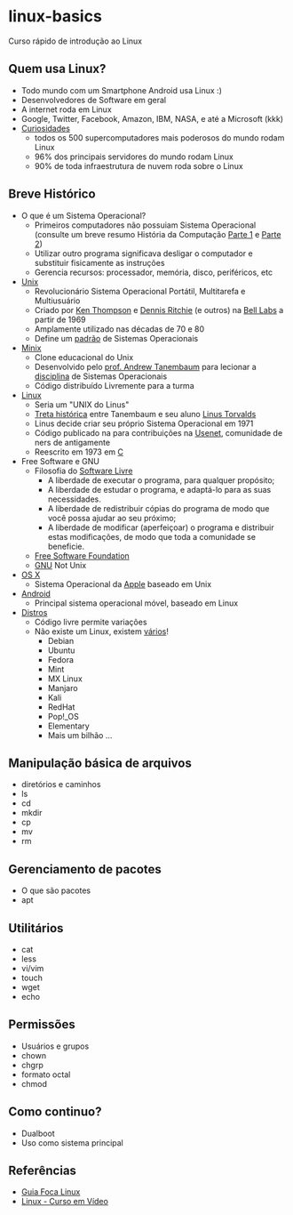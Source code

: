 # linux-basics
Curso rápido de introdução ao Linux

## Quem usa Linux?

- Todo mundo com um Smartphone Android usa Linux :)
- Desenvolvedores de Software em geral
- A internet roda em Linux
- Google, Twitter, Facebook, Amazon, IBM, NASA, e até a Microsoft (kkk)
- [Curiosidades](https://webtribunal.net/blog/linux-statistics/#gref)
    - todos os 500 supercomputadores mais poderosos do mundo rodam Linux
    - 96% dos principais servidores do mundo rodam Linux
    - 90% de toda infraestrutura de nuvem roda sobre o Linux

## Breve Histórico

 - O que é um Sistema Operacional?
    - Primeiros computadores não possuiam Sistema Operacional (consulte um breve resumo História da Computação [Parte 1](ICC%20Aula%201.pdf) e [Parte 2](ICC%20Aula%202.pdf))
    - Utilizar outro programa significava desligar o computador e substituir fisicamente as instruções
    - Gerencia recursos: processador, memória, disco, periféricos, etc
 - [Unix](https://pt.wikipedia.org/wiki/Unix)
    - Revolucionário Sistema Operacional Portátil, Multitarefa e Multiusuário
    - Criado por [Ken Thompson](https://pt.wikipedia.org/wiki/Ken_Thompson) e [Dennis Ritchie](https://pt.wikipedia.org/wiki/Dennis_Ritchie) (e outros) na [Bell Labs](https://pt.wikipedia.org/wiki/Bell_Labs) a partir de 1969
    - Amplamente utilizado nas décadas de 70 e 80
    - Define um [padrão](https://pt.wikipedia.org/wiki/POSIX) de Sistemas Operacionais
 - [Minix](https://pt.wikipedia.org/wiki/Minix)
    - Clone educacional do Unix
    - Desenvolvido pelo [prof. Andrew Tanembaum](https://pt.wikipedia.org/wiki/Andrew_Stuart_Tanenbaum) para lecionar a [disciplina](https://www.amazon.com.br/Sistemas-operacionais-modernos-Andrew-Tanenbaum/dp/8543005671) de Sistemas Operacionais
    - Código distribuído Livremente para a turma
 - [Linux](https://pt.wikipedia.org/wiki/Linux)
    - Seria um "UNIX do Linus"
    - [Treta histórica](https://pt.wikipedia.org/wiki/Debate_entre_Tanenbaum_e_Torvalds) entre Tanembaum e seu aluno [Linus Torvalds](https://pt.wikipedia.org/wiki/Linus_Torvalds)
    - Linus decide criar seu próprio Sistema Operacional em 1971
    - Código publicado na para contribuições na [Usenet](https://pt.wikipedia.org/wiki/Usenet), comunidade de ners de antigamente
    - Reescrito em 1973 em [C](https://pt.wikipedia.org/wiki/C_(linguagem_de_programa%C3%A7%C3%A3o))
 - Free Software e GNU
    - Filosofia do [Software Livre](https://pt.wikipedia.org/wiki/Software_livre)
        - A liberdade de executar o programa, para qualquer propósito;
        - A liberdade de estudar o programa, e adaptá-lo para as suas necessidades.
        - A liberdade de redistribuir cópias do programa de modo que você possa ajudar ao seu próximo;
        - A liberdade de modificar (aperfeiçoar) o programa e distribuir estas modificações, de modo que toda a comunidade se beneficie.
    - [Free Software Foundation](https://pt.wikipedia.org/wiki/Free_Software_Foundation)
    - [GNU](https://pt.wikipedia.org/wiki/Projeto_GNU) Not Unix
 - [OS X](https://pt.wikipedia.org/wiki/MacOS)
    - Sistema Operacional da [Apple]() baseado em Unix
 - [Android](https://pt.wikipedia.org/wiki/Android)
    - Principal sistema operacional móvel, baseado em Linux
 - [Distros](https://pt.wikipedia.org/wiki/Distribui%C3%A7%C3%A3o_Linux)
    - Código livre permite variações
    - Não existe um Linux, existem [vários](https://distrowatch.com/)!
        - Debian
        - Ubuntu
        - Fedora
        - Mint
        - MX Linux
        - Manjaro
        - Kali
        - RedHat
        - Pop!_OS
        - Elementary
        - Mais um bilhão ...

## Manipulação básica de arquivos

 - diretórios e caminhos
 - ls
 - cd
 - mkdir
 - cp
 - mv
 - rm

## Gerenciamento de pacotes

- O que são pacotes
- apt
 
## Utilitários

 - cat
 - less
 - vi/vim
 - touch
 - wget
 - echo

## Permissões

 - Usuários e grupos
 - chown
 - chgrp
 - formato octal
 - chmod
 
## Como continuo?

 - Dualboot
 - Uso como sistema principal
 




## Referências

 - [Guia Foca Linux](https://www.guiafoca.org/)
 - [Linux - Curso em Vídeo](https://www.cursoemvideo.com/curso/linux/)
